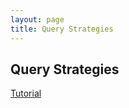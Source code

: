 ```yaml
---
layout: page
title: Query Strategies
---
```


## Query Strategies

[Tutorial](ttp://tutorials.jumpstartlab.com/topics/performance/queries.html)